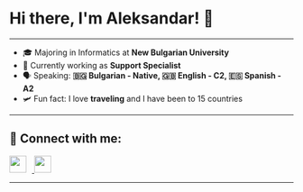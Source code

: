 # Hi there, I'm Aleksandar! 👋

---

- 🎓 Majoring in Informatics at **New Bulgarian University**
- 💼 Currently working as **Support Specialist**
- 🗣️ Speaking: **🇧🇬 Bulgarian - Native, 🇬🇧 English - C2, 🇪🇸 Spanish - A2**
- 🛩 Fun fact: I love **traveling** and I have been to 15 countries

---

## 🔗 Connect with me:

<a href="https://www.instagram.com/alexandar.cho?igsh=dDI1OHg3d3JycWo2&utm_source=qr">
    <img src="https://cdn-icons-png.flaticon.com/512/174/174855.png" width="30" style="margin-right: 10px;">
</a>
<a href="https://www.linkedin.com/in/aleksandar-kasarov">
    <img src="https://cdn-icons-png.flaticon.com/512/174/174857.png" width="30">
</a>

---
